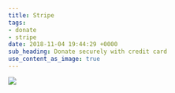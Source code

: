 ```yaml
---
title: Stripe
tags:
- donate
- stripe
date: 2018-11-04 19:44:29 +0000
sub_heading: Donate securely with credit card
use_content_as_image: true
---
```

<script src="https://code.jquery.com/jquery-3.3.1.min.js" integrity="sha256-FgpCb/KJQlLNfOu91ta32o/NMZxltwRo8QtmkMRdAu8=" crossorigin="anonymous"></script>
<script src="https://checkout.stripe.com/checkout.js"></script>
<script src="https://cdnjs.cloudflare.com/ajax/libs/vex-js/4.1.0/js/vex.combined.min.js"></script>
<script>vex.defaultOptions.className = 'vex-theme-os'</script>
<link rel="stylesheet" href="https://cdnjs.cloudflare.com/ajax/libs/vex-js/4.1.0/css/vex.min.css"/>
<link rel="stylesheet" href="https://cdnjs.cloudflare.com/ajax/libs/vex-js/4.1.0/css/vex-theme-os.min.css"/>

<form id="manualStripe" action="https://pmvruqtzuf.execute-api.us-east-1.amazonaws.com/prod/" method="POST">
 	<input type="hidden" id="stripeToken" name="stripeToken"/>
 	<input type="hidden" id="amount" name="amount"/>
</form>
<script src="{{ "/js/fjm.stripe.js" | relative_url }}" type="text/javascript"></script>
<img src="{{ "img/donation-with-stripe.jpg" | relative_url }}" id="btnDonate" style="cursor: pointer;"/>

<script src="https://www.google.com/recaptcha/api.js?render=6LfzR50UAAAAANj86kgeNgZPTzIJNkEA0FacJygu"></script>
<script>

$('#manualStripe').submit(function() {
	event.preventDefault();
	var stripeToken = $('#stripeToken').val();
	var amount = $('#amount').val();

	grecaptcha.ready(function() {
	  grecaptcha.execute('6LfzR50UAAAAANj86kgeNgZPTzIJNkEA0FacJygu', {action: 'donate'}).then(function(token) {
	  	$('#manualStripe').prepend('<input type="hidden" name="g-recaptcha-response" value="' + token + '">');
	  	$.post('https://pmvruqtzuf.execute-api.us-east-1.amazonaws.com/prod/', {stripeToken: stripeToken, amount: amount, token: token});
	  });
	});

});

</script